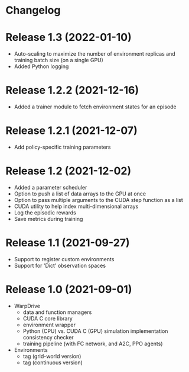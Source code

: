 # Changelog

# Release 1.3 (2022-01-10)
- Auto-scaling to maximize the number of environment replicas and training batch size (on a single GPU)
- Added Python logging

# Release 1.2.2 (2021-12-16)
- Added a trainer module to fetch environment states for an episode

# Release 1.2.1 (2021-12-07)
- Add policy-specific training parameters

# Release 1.2 (2021-12-02)
- Added a parameter scheduler
- Option to push a list of data arrays to the GPU at once
- Option to pass multiple arguments to the CUDA step function as a list
- CUDA utility to help index multi-dimensional arrays
- Log the episodic rewards
- Save metrics during training
 
# Release 1.1 (2021-09-27)
- Support to register custom environments
- Support for 'Dict' observation spaces

# Release 1.0 (2021-09-01)
- WarpDrive
  - data and function managers
  - CUDA C core library
  - environment wrapper
  - Python (CPU) vs. CUDA C (GPU) simulation implementation consistency checker
  - training pipeline (with FC network, and A2C, PPO agents)
- Environments
  - tag (grid-world version)
  - tag (continuous version)

